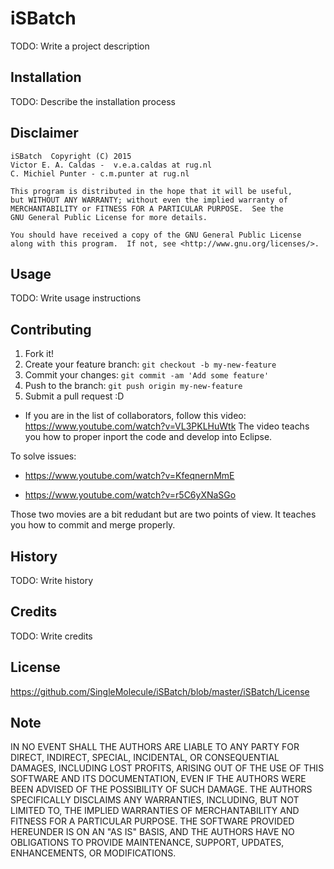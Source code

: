 # iSBatch

TODO: Write a project description

## Installation

TODO: Describe the installation process


## Disclaimer
    iSBatch  Copyright (C) 2015  
    Victor E. A. Caldas -  v.e.a.caldas at rug.nl
    C. Michiel Punter - c.m.punter at rug.nl
    
    This program is distributed in the hope that it will be useful,
    but WITHOUT ANY WARRANTY; without even the implied warranty of
    MERCHANTABILITY or FITNESS FOR A PARTICULAR PURPOSE.  See the
    GNU General Public License for more details.

    You should have received a copy of the GNU General Public License
    along with this program.  If not, see <http://www.gnu.org/licenses/>.



## Usage

TODO: Write usage instructions

## Contributing

1. Fork it!
2. Create your feature branch: `git checkout -b my-new-feature`
3. Commit your changes: `git commit -am 'Add some feature'`
4. Push to the branch: `git push origin my-new-feature`
5. Submit a pull request :D


 - If you are in the list of collaborators, follow this video:
https://www.youtube.com/watch?v=VL3PKLHuWtk
  The video teachs you how to proper inport the code and develop into Eclipse.

To solve issues:

 - https://www.youtube.com/watch?v=KfeqnernMmE

 - https://www.youtube.com/watch?v=r5C6yXNaSGo

Those two movies are a bit redudant but are two points of view. It teaches you how to commit and merge properly.



## History

TODO: Write history

## Credits

TODO: Write credits

## License

 https://github.com/SingleMolecule/iSBatch/blob/master/iSBatch/License

## Note
IN NO EVENT SHALL THE AUTHORS ARE LIABLE TO ANY PARTY FOR DIRECT, INDIRECT, SPECIAL, INCIDENTAL, OR CONSEQUENTIAL DAMAGES, INCLUDING LOST PROFITS, ARISING OUT OF THE USE OF THIS SOFTWARE AND ITS DOCUMENTATION, EVEN IF THE AUTHORS WERE BEEN ADVISED OF THE POSSIBILITY OF SUCH DAMAGE. THE AUTHORS SPECIFICALLY DISCLAIMS ANY WARRANTIES, INCLUDING, BUT NOT LIMITED TO, THE IMPLIED WARRANTIES OF MERCHANTABILITY AND FITNESS FOR A PARTICULAR PURPOSE. THE SOFTWARE PROVIDED HEREUNDER IS ON AN "AS IS" BASIS, AND THE AUTHORS HAVE NO OBLIGATIONS TO PROVIDE MAINTENANCE, SUPPORT, UPDATES, ENHANCEMENTS, OR MODIFICATIONS.


